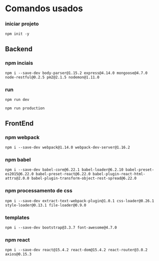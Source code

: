 # Comandos usados

### iniciar projeto
`npm init -y`

## Backend
### npm inciais
`npm i --save-dev body-parser@1.15.2 express@4.14.0 mongoose@4.7.0 node-restful@0.2.5 pm2@2.1.5 nodemon@1.11.0`

### run
`npm run dev`

`npm run production`

## FrontEnd

### npm webpack
`npm i --save-dev webpack@1.14.0 webpack-dev-server@1.16.2`

### npm babel
`npm i --save-dev babel-core@6.22.1 babel-loader@6.2.10 babel-preset-es2015@6.22.0 babel-preset-react@6.22.0 babel-plugin-react-html-attrs@2.0.0 babel-plugin-transform-object-rest-spread@6.22.0`

### npm processamento de css
`npm i --save-dev extract-text-webpack-plugin@1.0.1 css-loader@0.26.1 style-loader@0.13.1 file-loader@0.9.0`

### templates
`npm i --save-dev bootstrap@3.3.7 font-awesome@4.7.0`

### npm react
`npm i --save-dev react@15.4.2 react-dom@15.4.2 react-router@3.0.2 axios@0.15.3`
